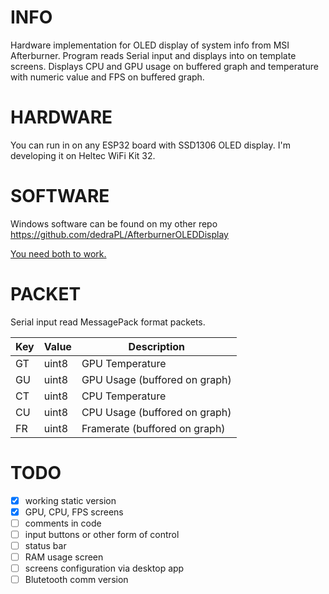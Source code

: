 # INFO
Hardware implementation for OLED display of system info from MSI Afterburner.
Program reads Serial input and displays into on template screens. 
Displays CPU and GPU usage on buffered graph and temperature with numeric value and FPS on buffered graph.

# HARDWARE
You can run in on any ESP32 board with SSD1306 OLED display. I'm developing it on Heltec WiFi Kit 32.

# SOFTWARE

Windows software can be found on my other repo https://github.com/dedraPL/AfterburnerOLEDDisplay

<ins>You need both to work.</ins>

# PACKET
Serial input read MessagePack format packets. 

Key | Value | Description
--- | ----- | -----------
GT | uint8 | GPU Temperature
GU | uint8 | GPU Usage (buffored on graph)
CT | uint8 | CPU Temperature
CU | uint8 | CPU Usage (buffored on graph)
FR | uint8 | Framerate (buffored on graph)

# TODO

- [x] working static version
- [x] GPU, CPU, FPS screens
- [ ] comments in code
- [ ] input buttons or other form of control
- [ ] status bar
- [ ] RAM usage screen
- [ ] screens configuration via desktop app
- [ ] Blutetooth comm version